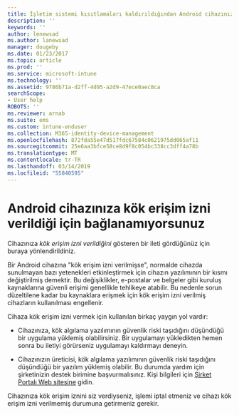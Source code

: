 ```yaml
---
title: İşletim sistemi kısıtlamaları kaldırıldığından Android cihazınız bağlanamıyor
description: ''
keywords: ''
author: lenewsad
ms.author: lanewsad
manager: dougeby
ms.date: 01/23/2017
ms.topic: article
ms.prod: ''
ms.service: microsoft-intune
ms.technology: ''
ms.assetid: 9786b71a-d2ff-4d95-a2d9-47ece0aec8ca
searchScope:
- User help
ROBOTS: ''
ms.reviewer: arnab
ms.suite: ems
ms.custom: intune-enduser
ms.collection: M365-identity-device-management
ms.openlocfilehash: 872fda55e47d517fdc67584c0621975dd065af11
ms.sourcegitcommit: 25e6aa3bfce58ce8d9f8c054bc338cc3dff4a78b
ms.translationtype: MT
ms.contentlocale: tr-TR
ms.lasthandoff: 03/14/2019
ms.locfileid: "55840595"
---
```

# <a name="your-android-device-is-rooted-so-you-cant-connect"></a>Android cihazınıza kök erişim izni verildiği için bağlanamıyorsunuz

Cihazınıza _kök erişim izni verildiğini_ gösteren bir ileti gördüğünüz için buraya yönlendirildiniz.

Bir Android cihazına "kök erişim izni verilmişse", normalde cihazda sunulmayan bazı yetenekleri etkinleştirmek için cihazın yazılımının bir kısmı değiştirilmiş demektir. Bu değişiklikler, e-postalar ve belgeler gibi kuruluş kaynaklarına güvenli erişimi genellikle tehlikeye atabilir. Bu nedenle sorun düzeltilene kadar bu kaynaklara erişmek için kök erişim izni verilmiş cihazların kullanılması engellenir.  

Cihaza kök erişim izni vermek için kullanılan birkaç yaygın yol vardır:

- Cihazınıza, kök algılama yazılımının güvenlik riski taşıdığını düşündüğü bir uygulama yüklemiş olabilirsiniz. Bir uygulamayı yükledikten hemen sonra bu iletiyi görürseniz uygulamayı kaldırmayı deneyin.

- Cihazınızın üreticisi, kök algılama yazılımının güvenlik riski taşıdığını düşündüğü bir yazılım yüklemiş olabilir. Bu durumda yardım için şirketinizin destek birimine başvurmalısınız. Kişi bilgileri için [Şirket Portalı Web sitesine](https://go.microsoft.com/fwlink/?linkid=2010980) gidin.

Cihazınıza kök erişim iznini siz verdiyseniz, işlemi iptal etmeniz ve cihazı kök erişim izni verilmemiş durumuna getirmeniz gerekir.
